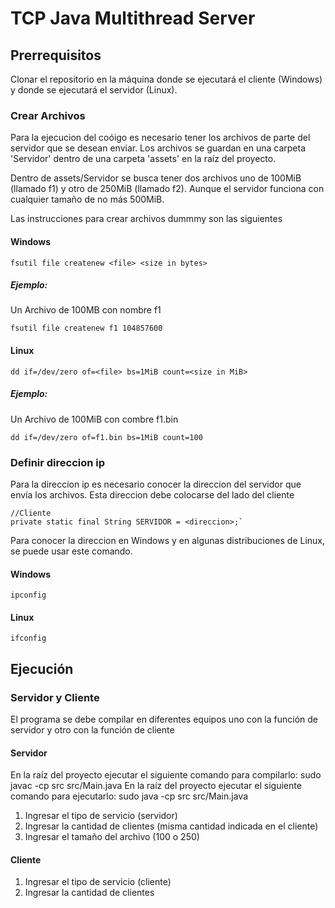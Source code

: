 # TCP Java Multithread Server
## Prerrequisitos
Clonar el repositorio en la máquina donde se ejecutará el cliente (Windows) y donde se ejecutará el servidor (Linux).

### Crear Archivos
Para la ejecucion del coóigo es necesario tener los archivos de parte del servidor que se desean enviar.
Los archivos se guardan en una carpeta 'Servidor' dentro de una carpeta 'assets' en la raíz del proyecto.

Dentro de assets/Servidor se busca tener dos archivos uno de 100MiB (llamado f1) y otro de 250MiB (llamado f2). Aunque el servidor funciona con cualquier tamaño de no más 500MiB.

Las instrucciones para crear archivos dummmy son las siguientes
#### Windows
  `fsutil file createnew <file> <size in bytes>`
##### Ejemplo:
  Un Archivo de 100MB con nombre f1
  
   `fsutil file createnew f1 104857600`
#### Linux
  `dd if=/dev/zero of=<file> bs=1MiB count=<size in MiB>`
##### Ejemplo:
  Un Archivo de 100MiB con combre f1.bin
  
   `dd if=/dev/zero of=f1.bin bs=1MiB count=100`

### Definir direccion ip
  Para la direccion ip es necesario conocer la direccion del servidor que envía los archivos.
  Esta direccion debe colocarse del lado del cliente 
  ```
  //Cliente
  private static final String SERVIDOR = <direccion>;`
  ```
  Para conocer la direccion en Windows y en algunas distribuciones de Linux, se puede usar este comando.
#### Windows
  `ipconfig`
#### Linux
  `ifconfig`
  
## Ejecución
### Servidor y Cliente
  El programa se debe compilar en diferentes equipos uno con la función de servidor y otro con la función de cliente
  
#### Servidor
En la raíz del proyecto ejecutar el siguiente comando para compilarlo:
sudo javac -cp src src/Main.java
En la raíz del proyecto ejecutar el siguiente comando para ejecutarlo:
sudo java -cp src src/Main.java

1. Ingresar el tipo de servicio (servidor)
2. Ingresar la cantidad de clientes (misma cantidad indicada en el cliente)
3. Ingresar el tamaño del archivo (100 o 250)

#### Cliente
1. Ingresar el tipo de servicio (cliente)
2. Ingresar la cantidad de clientes

